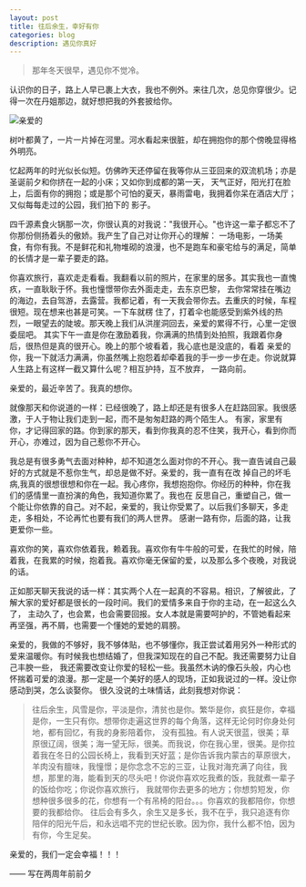 ```yaml
---
layout: post
title: 往后余生，幸好有你
categories: blog
description: 遇见你真好 
--- 
```


> 那年冬天很早，遇见你不觉冷。

认识你的日子，路上人早已裹上大衣，我也不例外。来往几次，总见你穿很少。记得一次在丹姐那边，就好想把我的外套披给你。

![亲爱的](http://b361.photo.store.qq.com/psb?/V14S3EV51vnTFd/.N8Nr3ASQsRBvLcfiU44hiot3fPKHbiImDJi3seFONE!/b/dGkBAAAAAAAA&bo=IAMsBAAAAAAFFz8!&rf=viewer_4)

树叶都黄了，一片一片掉在河里。河水看起来很脏，却在拥抱你的那个傍晚显得格外明亮。

忆起两年的时光似长似短。仿佛昨天还停留在我等你从三亚回来的双流机场；亦是圣诞前夕和你挤在一起的小床；又如你到成都的第一天，
天气正好，阳光打在脸上，后面有你的拥抱；或是那个可怕的夏天，暴雨雷电，我拥着你呆在酒店大厅；又似每每走过的公园，我们拍下的
影子。

四千源素食火锅那一次，你很认真的对我说："我很开心。"也许这一辈子都忘不了你那份侧扬着头的傲娇。我产生了自己对让你开心的理解：
一场电影，一场美食，有你有我。不是鲜花和礼物堆砌的浪漫，也不是跑车和豪宅给与的满足，简单的长情才是一辈子要走的路。

你喜欢旅行，喜欢走走看看。我翻看以前的照片，在家里的居多。其实我也一直愧疚，一直耿耿于怀。我也憧憬带你去外面走走，去东京巴黎，
去你常常挂在嘴边的海边，去自驾游，去露营。我都记着，有一天我会带你去。去重庆的时候，车程很短。现在想来也甚是可笑。一下车就楞
住了，打着伞也能感受到紫外线的热烈，一眼望去的陡坡。那天晚上我们从洪崖洞回去，亲爱的累得不行，心里一定很委屈吧。
其实下午一直是你在激励着我，你满满的热情到处拍照，我跟着你身后，很热但是真的很开心。晚上的那个坡看着，我心底也是没底的，看着
亲爱的你，我一下就活力满满，你虽然嘴上抱怨着却牵着我的手一步一步在走。你说就算人生路上有这样一截又算什么呢？相互护持，互不放弃，
一路向前。

亲爱的，最近辛苦了。我真的想你。

就像那天和你说道的一样：已经很晚了，路上却还是有很多人在赶路回家。我很感激，于人于物让我们走到一起，而不是匆匆赶路的两个陌生人。
有家，家里有你，才记得回家的路。你到家的那天，看到你我真的忍不住笑，我开心，看到你而开心，亦难过，因为自己惹你不开心。

我总是有很多勇气去面对种种，却不知道怎么面对你的不开心。我一直告诫自己最好的方式就是不惹你生气，却总是做不好。亲爱的，我一直有在改
掉自己的坏毛病,我真的很想很想和你在一起。我心疼你，我想抱抱你。你经历的种种，你在我们的感情里一直扮演的角色，我知道你累了。我也在
反思自己，重塑自己，做一个能让你依靠的自己。对不起，亲爱的，我让你受累了。以后我们多聊天，多走走，多相处，不论再忙也要有我们的两人世界。
感谢一路有你，后面的路，让我更爱你一些。

喜欢你的笑，喜欢你依着我，赖着我。喜欢你有牛牛般的可爱，在我忙的时候，陪着我，在我累的时候，抱着我。喜欢你毫无保留的爱，以及那么多个夜晚，对我说的话。

正如那天聊天我说的话一样：其实两个人在一起真的不容易。相识，了解彼此，了解大家的爱好都是很长的一段时间。我们的爱情多来自于你的主动，在一起这么久了，
主动久了，也会累，也会需要回报。女人本就是需要呵护的，不管她看起来再坚强，再不屑，也需要一个懂她的爱她的肩膀。

亲爱的，我做的不够好，我不够体贴，也不够懂你，我正尝试着用另外一种形式的爱来温暖你。有时候我也想结婚了，但我深知现在的自己不配。我还需要努力让自己丰腴一些，
我还需要改变让你爱的轻松一些。我虽然木讷的像石头般，内心也怀揣着可爱的浪漫。那一定是一个美好的感人的现场，正如我说过的一样。没让你感动到哭，怎么谈娶你。
很久没说的土味情话，此刻我想对你说：
> 往后余生，风雪是你，平淡是你，清贫也是你。繁华是你，疯狂是你，幸福是你，一生只有你。想带你走遍这世界的每个角落，这样无论何时你身处何地，都有回忆，有我的身影陪着你，
  没有孤独。有人说天很蓝，很美；草原很辽阔，很美；海一望无际，很美。而我说，你在我心里，很美。是你拉着我在冬日的公园长椅上，我看到天好蓝；是你告诉我内蒙古的草原很大，
  羊肉没有膻味，我憧憬；是你念念不忘的三亚，让我对海充满了向往，我想，那里的海，能看到天的尽头吧！你说你喜欢吃我煮的饭，我就煮一辈子的饭给你吃；你说你喜欢旅行，
  我就带你去更多的地方；你想剪短发，你想种很多很多的花，你想有一个有吊椅的阳台。。。你喜欢的我都陪你，你想要的我都给你。
  往后会有多久，余生又是多长，我不在乎，我只追逐有你陪伴的阳光午后，和永远唱不完的世纪长歌。因为你，我什么都不怕，因为有你，今生足矣。
  
亲爱的，我们一定会幸福！！！



—— 写在两周年前前夕
  






























